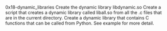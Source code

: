 0x18-dynamic_libraries
Create the dynamic library libdynamic.so
Create a script that creates a dynamic library called liball.so from all the .c files that are in the current directory.
Create a dynamic library that contains C functions that can be called from Python. See example for more detail.


